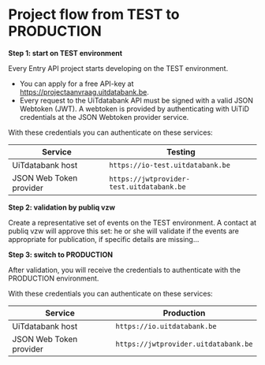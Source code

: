 ---
---

# Project flow from TEST to PRODUCTION

**Step 1: start on TEST environment**

Every Entry API project starts developing on the TEST environment.

* You can apply for a free API-key at https://projectaanvraag.uitdatabank.be.
* Every request to the UiTdatabank API must be signed with a valid JSON Webtoken (JWT). A webtoken is provided by authenticating with UiTiD credentials at the JSON Webtoken provider service.

With these credentials you can authenticate on these services:

| Service | Testing |
| ----------- | ------- |
| UiTdatabank host | `https://io-test.uitdatabank.be` |
| JSON Web Token provider | `https://jwtprovider-test.uitdatabank.be` |

**Step 2: validation by publiq vzw**

Create a representative set of events on the TEST environment. A contact at publiq vzw will approve this set: he or she will validate if the events are appropriate for publication, if specific details are missing...

**Step 3: switch to PRODUCTION**

After validation, you will receive the credentials to authenticate with the PRODUCTION environment.

With these credentials you can authenticate on these services:

| Service | Production |
| ----------- | ------- |
| UiTdatabank host | `https://io.uitdatabank.be` |
| JSON Web Token provider | `https://jwtprovider.uitdatabank.be` |
